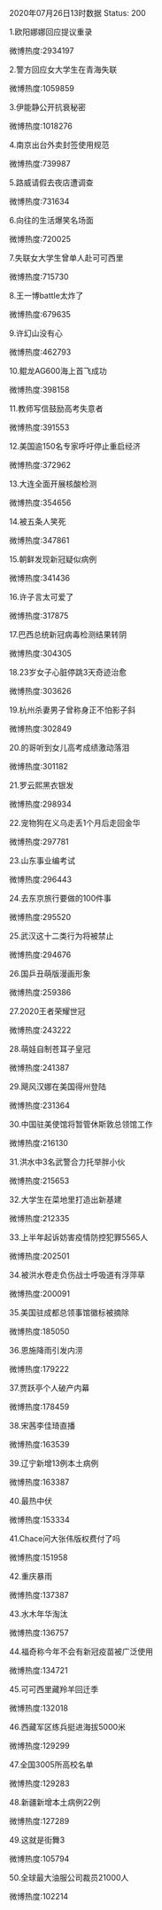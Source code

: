 2020年07月26日13时数据
Status: 200

1.欧阳娜娜回应提议重录

微博热度:2934197

2.警方回应女大学生在青海失联

微博热度:1059859

3.伊能静公开抗衰秘密

微博热度:1018276

4.南京出台外卖封签使用规范

微博热度:739987

5.路威请假去夜店遭调查

微博热度:731634

6.向往的生活爆笑名场面

微博热度:720025

7.失联女大学生曾单人赴可可西里

微博热度:715730

8.王一博battle太炸了

微博热度:679635

9.许幻山没有心

微博热度:462793

10.鲲龙AG600海上首飞成功

微博热度:398158

11.教师写信鼓励高考失意者

微博热度:391553

12.美国逾150名专家呼吁停止重启经济

微博热度:372962

13.大连全面开展核酸检测

微博热度:354656

14.被五条人笑死

微博热度:347861

15.朝鲜发现新冠疑似病例

微博热度:341436

16.许子言太可爱了

微博热度:317875

17.巴西总统新冠病毒检测结果转阴

微博热度:304305

18.23岁女子心脏停跳3天奇迹治愈

微博热度:303626

19.杭州杀妻男子曾称身正不怕影子斜

微博热度:302849

20.的哥听到女儿高考成绩激动落泪

微博热度:301182

21.罗云熙黑衣银发

微博热度:298934

22.宠物狗在义乌走丢1个月后走回金华

微博热度:297781

23.山东事业编考试

微博热度:296443

24.去东京旅行要做的100件事

微博热度:295520

25.武汉这十二类行为将被禁止

微博热度:294676

26.国乒丑萌版漫画形象

微博热度:259386

27.2020王者荣耀世冠

微博热度:243222

28.萌娃自制苍耳子皇冠

微博热度:241387

29.飓风汉娜在美国得州登陆

微博热度:231364

30.中国驻美使馆将暂管休斯敦总领馆工作

微博热度:216130

31.洪水中3名武警合力托举胖小伙

微博热度:215653

32.大学生在菜地里打造出新基建

微博热度:212335

33.上半年起诉妨害疫情防控犯罪5565人

微博热度:202501

34.被洪水卷走负伤战士呼吸道有浮萍草

微博热度:200091

35.美国驻成都总领事馆徽标被摘除

微博热度:185050

36.恩施降雨引发内涝

微博热度:179222

37.贾跃亭个人破产内幕

微博热度:178459

38.宋茜李佳琦直播

微博热度:163539

39.辽宁新增13例本土病例

微博热度:163387

40.最热中伏

微博热度:153334

41.Chace问大张伟版权费付了吗

微博热度:151958

42.重庆暴雨

微博热度:137387

43.水木年华淘汰

微博热度:136757

44.福奇称今年不会有新冠疫苗被广泛使用

微博热度:134721

45.可可西里藏羚羊回迁季

微博热度:132018

46.西藏军区练兵挺进海拔5000米

微博热度:129299

47.全国3005所高校名单

微博热度:129283

48.新疆新增本土病例22例

微博热度:127289

49.这就是街舞3

微博热度:105794

50.全球最大油服公司裁员21000人

微博热度:102214

